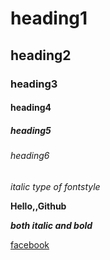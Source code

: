 # heading1
## heading2
### heading3
#### heading4
##### heading5
###### heading6
*italic type of fontstyle*

**Hello,,Github**

***both italic and bold***

[facebook](https://www.facebook.com/)

